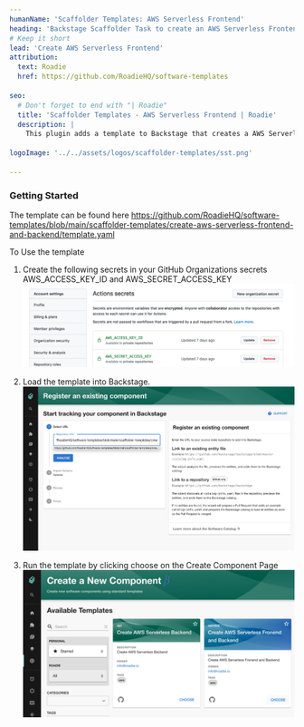 ```yaml
---
humanName: 'Scaffolder Templates: AWS Serverless Frontend'
heading: 'Backstage Scaffolder Task to create an AWS Serverless Frontend'
# Keep it short
lead: 'Create AWS Serverless Frontend'
attribution:
  text: Roadie
  href: https://github.com/RoadieHQ/software-templates

seo:
  # Don't forget to end with "| Roadie"
  title: 'Scaffolder Templates - AWS Serverless Frontend | Roadie'
  description: |
    This plugin adds a template to Backstage that creates a AWS Serverless frontend. It creates the stack definition using Serverless stack and creates the GitHub actions to deploy the application in an AWS account.

logoImage: '../../assets/logos/scaffolder-templates/sst.png'

---
```


### Getting Started

The template can be found here https://github.com/RoadieHQ/software-templates/blob/main/scaffolder-templates/create-aws-serverless-frontend-and-backend/template.yaml

To Use the template
  1. Create the following secrets in your GitHub Organizations secrets AWS_ACCESS_KEY_ID and AWS_SECRET_ACCESS_KEY ![AWS Credentials](aws-credentials.png)
    
  2. Load the template into Backstage. ![Load Template](./load-scaffolder-template.png)
    
  3. Run the template by clicking choose on the Create Component Page ![Run the Template](create-serverless-backend-and-frontend.png)
